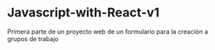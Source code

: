 # Javascript-with-React-v1
Primera parte de un proyecto web de un formulario para la creación a grupos de trabajo
